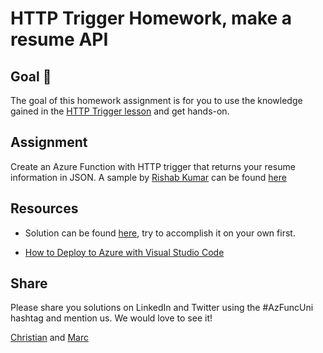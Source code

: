 # HTTP Trigger Homework, make a resume API

## Goal 🎯

The goal of this homework assignment is for you to use the knowledge gained in the [HTTP Trigger lesson](http-lesson-ts.md) and get hands-on.

## Assignment

Create an Azure Function with HTTP trigger that returns your resume information in JSON. A sample by [Rishab Kumar](https://twitter.com/rishabk7) can be found [here](https://dev.to/rishabk7/how-i-built-a-resume-api-w-javascript-and-azure-functions-fbm)

## Resources

- Solution can be found [here](../../../src/typescript/homework/resume-api/), try to accomplish it on your own first.

- [How to Deploy to Azure with Visual Studio Code](https://docs.microsoft.com/en-us/azure/azure-functions/functions-develop-vs-code?tabs=nodejs)

## Share

Please share you solutions on LinkedIn and Twitter using the #AzFuncUni hashtag and mention us. We would love to see it!

[Christian](https://twitter.com/lechnerc77) and [Marc](https://twitter.com/marcduiker)